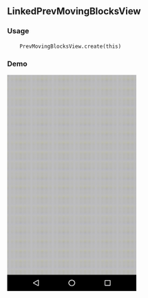 ## LinkedPrevMovingBlocksView

### Usage

```
    PrevMovingBlocksView.create(this)
```

### Demo

<img src="https://github.com/Anwesh43/LinkedPrevMovingBlocksView/blob/master/demo/prevmovingblocksview.gif" width="300px" height="500px">